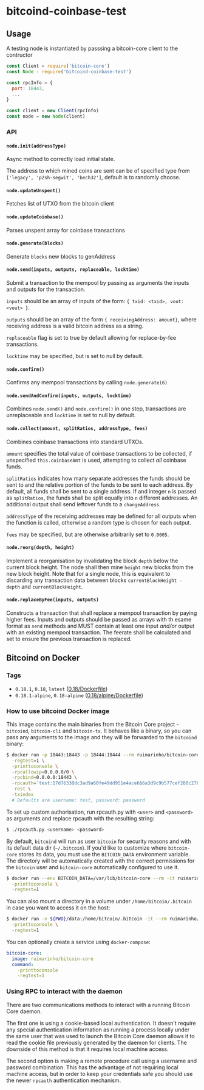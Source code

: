 # bitcoind-coinbase-test
## Usage
A testing node is instantiated by passsing a bitcoin-core client to the contructor
```js
const Client = require('bitcoin-core')
const Node - require('bitcoind-coinbase-test')

const rpcInfo = {
  port: 18443,
  ...
}

const client = new Client(rpcInfo)
const node = new Node(client)
```

### API
#### `node.init(addressType)`
Async method to correctly load initial state.

The address to which mined coins are sent can be of specified type from `['legacy', 'p2sh-segwit', 'bech32']`, default is to randomly choose. 

#### `node.updateUnspent()`
Fetches list of UTXO from the bitcoin client

#### `node.updateCoinbase()`
Parses unspent array for coinbase transactions

#### `node.generate(blocks)`
Generate `blocks` new blocks to genAddress

#### `node.send(inputs, outputs, replaceable, locktime)`
Submit a transaction to the mempool by passing as arguments the inputs and outputs for the transaction.

`inputs` should be an array of inputs of the form: `{ txid: <txid>, vout: <vout> }`.

`outputs` should be an array of the form `{ receivingAddress: amount}`, where receiving address is a valid bitcoin address as a string.

`replaceable` flag is set to true by default allowing for replace-by-fee transactions.

`locktime` may be specified, but is set to null by default.

#### `node.confirm()`
Confirms any mempool transactions by calling `node.generate(6)`

#### `node.sendAndConfirm(inputs, outputs, locktime)`
Combines `node.send()` and `node.confirm()` in one step, transactions are unreplaceable and `locktime` is set to null by default.

#### `node.collect(amount, splitRatios, addressType, fees)`
Combines coinbase transactions into standard UTXOs.

`amount` specifies the total value of coinbase transactions to be collected, if unspecified `this.coinbaseAmt` is used, attempting to collect *all* coinbase funds.

`splitRatios` indicates how many separate addresses the funds should be sent to and the relative portion of the funds to be sent to each address. By default, all funds shall be sent to a single address. If and integer `n` is passed as `splitRatios`, the funds shall be split equally into `n` different addresses. An additional output shall send leftover funds to a `changeAddress`.

`addressType` of the receiving addresses may be defined for all outputs when the function is called, otherwise a random type is chosen for each output.

`fees` may be specified, but are otherwise arbitrarily set to `0.0005`.

#### `node.reorg(depth, height)`
Implement a reorganisation by invalidating the block `depth` below the current block height. The node shall then mine `height` new blocks from the new block height. Note that for a single node, this is equivalent to discarding any transaction data between blocks `currentBlockHeight - depth` and `currentBlockHeight`.

#### `node.replaceByFee(inputs, outputs)`
Constructs a transaction that shall replace a mempool transaction by paying higher fees. Inputs and outputs should be passed as arrays with th esame format as `send` methods and MUST contain at least one input *and/or* output with an existing mempool transaction. The feerate shall be calculated and set to ensure the previous transaction is replaced.

## Bitcoind on Docker
### Tags

- `0.18.1`, `0.18`, `latest` ([0.18/Dockerfile](https://github.com/ruimarinho/docker-bitcoin-core/blob/master/0.18/Dockerfile))
- `0.18.1-alpine`, `0.18-alpine` ([0.18/alpine/Dockerfile](https://github.com/ruimarinho/docker-bitcoin-core/blob/master/0.18/alpine/Dockerfile))

### How to use bitcoind Docker image

This image contains the main binaries from the Bitcoin Core project - `bitcoind`, `bitcoin-cli` and `bitcoin-tx`. It behaves like a binary, so you can pass any arguments to the image and they will be forwarded to the `bitcoind` binary:

```sh
$ docker run -p 18443:18443 -p 18444:18444 --rm ruimarinho/bitcoin-core  \
  -regtest=1 \
  -printtoconsole \
  -rpcallowip=0.0.0.0/0 \
  -rpcbind=0.0.0.0:18443 \
  -rpcauth='test:17d76338dc3ad9a60fe49dd951e4ace6$6a3d9c9b577cef280c27b2e1fd864242034bc06f77fa958721a85d6612eb72de' \
  -rest \
  -txindex
  # Defaults are username: test, password: password
```
To set up custom authorisation, run rpcauth.py with `<user>` and `<password>` as arguments and replace rpcauth with the resulting string:

```sh
$ ./rpcauth.py <username> <password>
```

By default, `bitcoind` will run as user `bitcoin` for security reasons and with its default data dir (`~/.bitcoin`). If you'd like to customize where `bitcoin-core` stores its data, you must use the `BITCOIN_DATA` environment variable. The directory will be automatically created with the correct permissions for the `bitcoin` user and `bitcoin-core` automatically configured to use it.

```sh
$ docker run --env BITCOIN_DATA=/var/lib/bitcoin-core --rm -it ruimarinho/bitcoin-core \
  -printtoconsole \
  -regtest=1
```

You can also mount a directory in a volume under `/home/bitcoin/.bitcoin` in case you want to access it on the host:

```sh
$ docker run -v ${PWD}/data:/home/bitcoin/.bitcoin -it --rm ruimarinho/bitcoin-core \
  -printtoconsole \
  -regtest=1
```

You can optionally create a service using `docker-compose`:

```yml
bitcoin-core:
  image: ruimarinho/bitcoin-core
  command:
    -printtoconsole
    -regtest=1
```

### Using RPC to interact with the daemon

There are two communications methods to interact with a running Bitcoin Core daemon.

The first one is using a cookie-based local authentication. It doesn't require any special authentication information as running a process locally under the same user that was used to launch the Bitcoin Core daemon allows it to read the cookie file previously generated by the daemon for clients. The downside of this method is that it requires local machine access.

The second option is making a remote procedure call using a username and password combination. This has the advantage of not requiring local machine access, but in order to keep your credentials safe you should use the newer `rpcauth` authentication mechanism.
